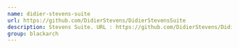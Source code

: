 ```yaml
---
name: didier-stevens-suite
url: https://github.com/DidierStevens/DidierStevensSuite
description: Stevens Suite. URL : https://github.com/DidierStevens/DidierStevensSuite Groups : blackarch
group: blackarch
---
```

